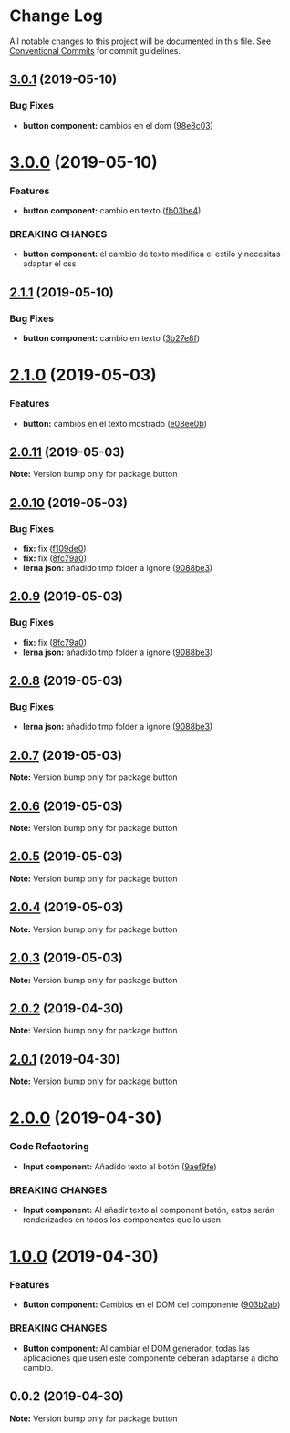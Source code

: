# Change Log

All notable changes to this project will be documented in this file.
See [Conventional Commits](https://conventionalcommits.org) for commit guidelines.

## [3.0.1](https://github.com/Coolpix/lerna-example/compare/button@3.0.0...button@3.0.1) (2019-05-10)


### Bug Fixes

* **button component:** cambios en el dom ([98e8c03](https://github.com/Coolpix/lerna-example/commit/98e8c03))





# [3.0.0](https://github.com/Coolpix/lerna-example/compare/button@2.1.1...button@3.0.0) (2019-05-10)


### Features

* **button component:** cambio en texto ([fb03be4](https://github.com/Coolpix/lerna-example/commit/fb03be4))


### BREAKING CHANGES

* **button component:** el cambio de texto modifica el estilo y necesitas adaptar el css





## [2.1.1](https://github.com/Coolpix/lerna-example/compare/button@2.1.0...button@2.1.1) (2019-05-10)


### Bug Fixes

* **button component:** cambio en texto ([3b27e8f](https://github.com/Coolpix/lerna-example/commit/3b27e8f))





# [2.1.0](https://github.com/Coolpix/lerna-example/compare/button@2.0.11...button@2.1.0) (2019-05-03)


### Features

* **button:** cambios en el texto mostrado ([e08ee0b](https://github.com/Coolpix/lerna-example/commit/e08ee0b))





## [2.0.11](https://github.com/Coolpix/lerna-example/compare/button@2.0.10...button@2.0.11) (2019-05-03)

**Note:** Version bump only for package button





## [2.0.10](https://github.com/Coolpix/lerna-example/compare/button@2.0.5...button@2.0.10) (2019-05-03)


### Bug Fixes

* **fix:** fix ([f109de0](https://github.com/Coolpix/lerna-example/commit/f109de0))
* **fix:** fix ([8fc79a0](https://github.com/Coolpix/lerna-example/commit/8fc79a0))
* **lerna json:** añadido tmp folder a ignore ([9088be3](https://github.com/Coolpix/lerna-example/commit/9088be3))





## [2.0.9](https://github.com/Coolpix/lerna-example/compare/button@2.0.5...button@2.0.9) (2019-05-03)


### Bug Fixes

* **fix:** fix ([8fc79a0](https://github.com/Coolpix/lerna-example/commit/8fc79a0))
* **lerna json:** añadido tmp folder a ignore ([9088be3](https://github.com/Coolpix/lerna-example/commit/9088be3))





## [2.0.8](https://github.com/Coolpix/lerna-example/compare/button@2.0.5...button@2.0.8) (2019-05-03)


### Bug Fixes

* **lerna json:** añadido tmp folder a ignore ([9088be3](https://github.com/Coolpix/lerna-example/commit/9088be3))





## [2.0.7](https://github.com/Coolpix/lerna-example/compare/button@2.0.5...button@2.0.7) (2019-05-03)

**Note:** Version bump only for package button





## [2.0.6](https://github.com/Coolpix/lerna-example/compare/button@2.0.5...button@2.0.6) (2019-05-03)

**Note:** Version bump only for package button





## [2.0.5](https://github.com/Coolpix/lerna-example/compare/button@2.0.0...button@2.0.5) (2019-05-03)

**Note:** Version bump only for package button





## [2.0.4](https://github.com/Coolpix/lerna-example/compare/button@2.0.0...button@2.0.4) (2019-05-03)

**Note:** Version bump only for package button





## [2.0.3](https://github.com/Coolpix/lerna-example/compare/button@2.0.0...button@2.0.3) (2019-05-03)

**Note:** Version bump only for package button





## [2.0.2](https://github.com/Coolpix/lerna-example/compare/button@2.0.0...button@2.0.2) (2019-04-30)

**Note:** Version bump only for package button





## [2.0.1](https://github.com/Coolpix/lerna-example/compare/button@2.0.0...button@2.0.1) (2019-04-30)

**Note:** Version bump only for package button





# [2.0.0](https://github.com/Coolpix/lerna-example/compare/button@1.0.0...button@2.0.0) (2019-04-30)


### Code Refactoring

* **Input component:** Añadido texto al botón ([9aef9fe](https://github.com/Coolpix/lerna-example/commit/9aef9fe))


### BREAKING CHANGES

* **Input component:** Al añadir texto al component botón, estos serán renderizados en todos los
componentes que lo usen





# [1.0.0](https://github.com/Coolpix/lerna-example/compare/button@0.0.2...button@1.0.0) (2019-04-30)


### Features

* **Button component:** Cambios en el DOM del componente ([903b2ab](https://github.com/Coolpix/lerna-example/commit/903b2ab))


### BREAKING CHANGES

* **Button component:** Al cambiar el DOM generador, todas las aplicaciones que usen este componente
deberán adaptarse a dicho cambio.





## 0.0.2 (2019-04-30)

**Note:** Version bump only for package button
